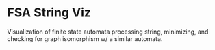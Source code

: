 # FSA String Viz

Visualization of finite state automata processing string, minimizing, and checking for graph isomorphism w/ a similar automata.
